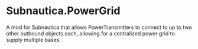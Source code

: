 # Subnautica.PowerGrid
A mod for Subnautica that allows PowerTransmitters to connect to up to two other outbound objects each, allowing for a centralized power grid to supply multiple bases.

